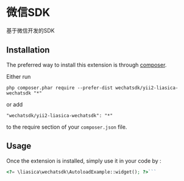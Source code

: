 微信SDK
=====
基于微信开发的SDK

Installation
------------

The preferred way to install this extension is through [composer](http://getcomposer.org/download/).

Either run

```
php composer.phar require --prefer-dist wechatsdk/yii2-liasica-wechatsdk "*"
```

or add

```
"wechatsdk/yii2-liasica-wechatsdk": "*"
```

to the require section of your `composer.json` file.


Usage
-----

Once the extension is installed, simply use it in your code by  :

```php
<?= \liasica\wechatsdk\AutoloadExample::widget(); ?>```